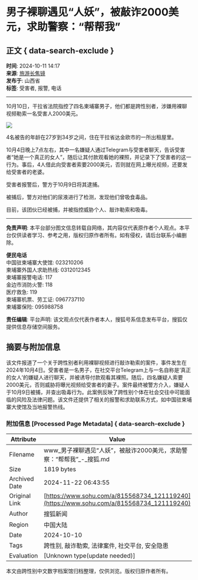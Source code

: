 # 男子裸聊遇见“人妖”，被敲诈2000美元，求助警察：“帮帮我”

## 正文 { data-search-exclude }


**时间**: 2024-10-11 14:17  
**来源**: [旅游长焦镜](https://www.sohu.com/?spm=smpc.content-abroad.content.1.17322577869719PnmdPU)  
**发布于**: 山西省  
**标签**: 受害者, 报警, 电话  

---

10月10日，干拉省法院指控了四名柬埔寨男子，他们都是跨性别者，涉嫌用裸聊视频勒索一名受害人2000美元。

![](https://q6.itc.cn/q_70/images03/20241011/100e3baf25af49658db17fd49fa12b63.jpeg)

4名被告的年龄在27岁到34岁之间，住在干拉省达金欧市的一所出租屋里。

10月4日晚上7点左右，其中一名嫌疑人通过Telegram与受害者聊天，告诉受害者“她是一个真正的女人”，随后让其付款观看她的裸照，并记录下了受害者的这一行为。事后，4人借此向受害者索要2000美元，否则就在网上曝光视频，还要发给受害者的老婆。

受害者报警后，警方于10月9日将其逮捕。

被捕后，警方对他们的尿液进行了检测，发现他们曾吸食毒品。

目前，该团伙已经被捕，并被指控威胁个人、敲诈勒索和吸毒。

---

**免责声明**: 本平台部分图文信息转载自网络，其内容仅代表原作者个人观点。本平台仅供读者学习、参考之用，版权归原作者所有。如有侵权，请后台联系小编删除。

**便民电话**  
中国驻柬埔寨大使馆: 023210206  
柬埔寨外国人求助热线: 0312012345  
柬埔寨报警电话: 117  
金边市消防火警: 118  
医疗救急: 119  
柬埔寨机票、劳工证: 0967737110  
柬埔寨保险: 095988758  

**责任编辑**: 平台声明: 该文观点仅代表作者本人，搜狐号系信息发布平台，搜狐仅提供信息存储空间服务。

## 摘要与附加信息

<!-- tcd_abstract -->
该文件报道了一个关于跨性别者利用裸聊视频进行敲诈勒索的案件，事件发生在2024年10月4日。受害者是一名男子，在社交平台Telegram上与一名自称是‘真正的女人’的嫌疑人进行聊天，并被诱导付款观看其裸照。随后，四名嫌疑人索要2000美元，否则威胁将曝光视频给受害者的妻子。案件最终被警方介入，嫌疑人于10月9日被捕，并查出吸毒行为。此案例反映了跨性别个体在社会交往中可能面临的风险及法律问题。该文件还提供了相关的报警和求助联系方式，如中国驻柬埔寨大使馆及当地报警热线。
<!-- tcd_abstract_end -->

### 附加信息 [Processed Page Metadata] { data-search-exclude }

| Attribute       | Value                                  |
|-----------------|----------------------------------------|
| Filename        | www_男子裸聊遇见“人妖”，被敲诈2000美元，求助警察：“帮帮我”_-_搜狐.md                             |
| Size            | 1819 bytes                           |
| Archived Date   | 2024-11-22 06:43:55                             |
| Original Link   | [https://www.sohu.com/a/815568734_121119240](https://www.sohu.com/a/815568734_121119240)                       |
| Author          | 搜狐新闻                               |
| Region          | 中国大陆                               |
| Date            | 2024-10-10                                 |
| Tags            | 跨性别, 敲诈勒索, 法律案件, 社交平台, 安全隐患                                 |
| Evaluation            | [Unknown type(update needed)]                                 |
<!-- tcd_table_end -->

本文由跨性别中文数字档案馆归档整理，仅供浏览。版权归原作者所有。
